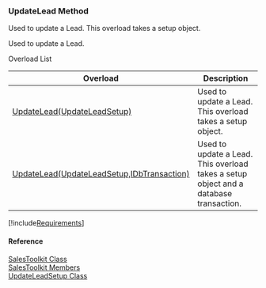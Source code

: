 ﻿### UpdateLead Method

Used to update a Lead. This overload takes a setup object.

Used to update a Lead.

Overload List

| Overload | Description |
| --- | --- |
| [UpdateLead(UpdateLeadSetup)](FChoice.Toolkits.Clarify~FChoice.Toolkits.Clarify.Sales.SalesToolkit~UpdateLead(UpdateLeadSetup).md) | Used to update a Lead. This overload takes a setup object.   |
| [UpdateLead(UpdateLeadSetup,IDbTransaction)](FChoice.Toolkits.Clarify~FChoice.Toolkits.Clarify.Sales.SalesToolkit~UpdateLead(UpdateLeadSetup,IDbTransaction).md) | Used to update a Lead. This overload takes a setup object and a database transaction.   |

[!include[Requirements](../partials/requirements.md)]



#### Reference

[SalesToolkit Class](FChoice.Toolkits.Clarify~FChoice.Toolkits.Clarify.Sales.SalesToolkit.md)  
[SalesToolkit Members](FChoice.Toolkits.Clarify~FChoice.Toolkits.Clarify.Sales.SalesToolkit_members.md)  
[UpdateLeadSetup Class](FChoice.Toolkits.Clarify~FChoice.Toolkits.Clarify.Sales.UpdateLeadSetup.md)